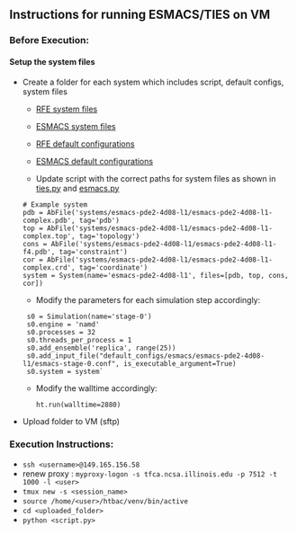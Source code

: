 ## Instructions for running ESMACS/TIES on VM

### Before Execution:

#### Setup the system files 

* Create a folder for each system which includes script, default configs, system
files 

    * [RFE system files](https://github.com/radical-cybertools/htbac/tree/master/examples/systems/54353507-54150798)

    * [ESMACS system files](https://github.com/radical-cybertools/htbac/tree/master/examples/systems/esmacs-pde2-4d08-l1)

    * [RFE default configurations](https://github.com/radical-cybertools/htbac/tree/master/examples/default_configs/rfe/54353507-54150798)

    * [ESMACS default configurations](https://github.com/radical-cybertools/htbac/tree/master/examples/default_configs/esmacs/esmacs-pde2-4d08-l1)

    * Update script with the correct paths for system files as shown in [ties.py](https://github.com/radical-cybertools/htbac/blob/master/examples/54353507-54150798.py) and [esmacs.py](https://github.com/radical-cybertools/htbac/blob/master/examples/esmacs-pde2-4d08-l1.py)
    ```
    # Example system
    pdb = AbFile('systems/esmacs-pde2-4d08-l1/esmacs-pde2-4d08-l1-complex.pdb', tag='pdb')
    top = AbFile('systems/esmacs-pde2-4d08-l1/esmacs-pde2-4d08-l1-complex.top', tag='topology')
    cons = AbFile('systems/esmacs-pde2-4d08-l1/esmacs-pde2-4d08-l1-f4.pdb', tag='constraint')
    cor = AbFile('systems/esmacs-pde2-4d08-l1/esmacs-pde2-4d08-l1-complex.crd', tag='coordinate')
    system = System(name='esmacs-pde2-4d08-l1', files=[pdb, top, cons, cor])
    ```
    * Modify the parameters for each simulation step accordingly: 
     ```
      s0 = Simulation(name='stage-0')
      s0.engine = 'namd'
      s0.processes = 32
      s0.threads_per_process = 1
      s0.add_ensemble('replica', range(25))
      s0.add_input_file("default_configs/esmacs/esmacs-pde2-4d08-l1/esmacs-stage-0.conf", is_executable_argument=True)
      s0.system = system`
     ```
    * Modify the walltime accordingly:
      ```
      ht.run(walltime=2880)
      ```
* Upload folder to VM (sftp)

### Execution Instructions: 

* `ssh <username>@149.165.156.58`
* renew proxy : `myproxy-logon -s tfca.ncsa.illinois.edu -p 7512 -t 1000 -l <user>`
* `tmux new -s <session_name>` 
* `source /home/<user>/htbac/venv/bin/active`
* `cd <uploaded_folder>`
* `python <script.py>`
